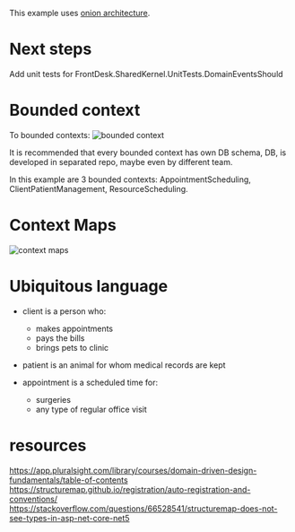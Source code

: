 This example uses [onion architecture](https://www.codeguru.com/csharp/csharp/cs_misc/designtechniques/understanding-onion-architecture.html#:~:text=Onion%20Architecture%20is%20based%20on,on%20the%20actual%20domain%20models.).

# Next steps
Add unit tests for FrontDesk.SharedKernel.UnitTests.DomainEventsShould

# Bounded context

To bounded contexts:
![bounded context](./images/001-bounded-context.png)

It is recommended that every bounded context has own DB schema, DB,  is developed in separated repo, maybe even by different team.

In this example are 3 bounded contexts: AppointmentScheduling, ClientPatientManagement, ResourceScheduling.

# Context Maps

![context maps](./images/002-context-maps.png)

# Ubiquitous language

* client is a person who:
  * makes appointments
  * pays the bills
  * brings pets to clinic
  
* patient is an animal for whom medical records are kept
  
* appointment is a scheduled time for:
  * surgeries
  * any type of regular office visit

# resources

https://app.pluralsight.com/library/courses/domain-driven-design-fundamentals/table-of-contents   
https://structuremap.github.io/registration/auto-registration-and-conventions/   
https://stackoverflow.com/questions/66528541/structuremap-does-not-see-types-in-asp-net-core-net5   